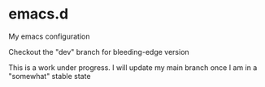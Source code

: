 # emacs.d
My emacs configuration

Checkout the "dev" branch for bleeding-edge version 

This is a work under progress. I will update my main branch once I am in a "somewhat" stable state
